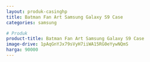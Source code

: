 ```yaml
---
layout: produk-casinghp
title: Batman Fan Art Samsung Galaxy S9 Case
categories: samsung

# Produk
product-title: Batman Fan Art Samsung Galaxy S9 Case
image-drive: 1pAqGnYJx79sVyH7iiWA15RG0eYywNQmS
harga: 90000
---
```

